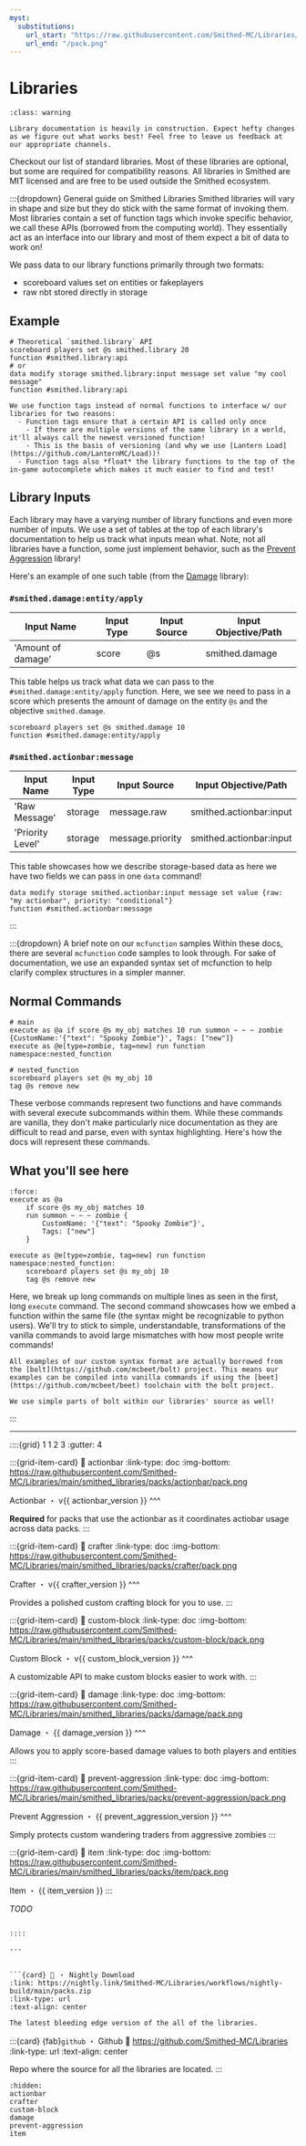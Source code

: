 ```yaml
---
myst:
  substitutions:
    url_start: "https://raw.githubusercontent.com/Smithed-MC/Libraries/main/smithed_libraries/packs/"
    url_end: "/pack.png"
---
```


# Libraries
```{admonition} 🚧 In Construction 🚧
:class: warning

Library documentation is heavily in construction. Expect hefty changes as we figure out what works best! Feel free to leave us feedback at our appropriate channels.
```

Checkout our list of standard libraries. Most of these libraries are optional, but some are required for compatibility reasons. All libraries in Smithed are MIT licensed and are free to be used outside the Smithed ecosystem.

:::{dropdown} General guide on Smithed Libraries
Smithed libraries will vary in shape and size but they do stick with the same format of invoking them. Most libraries contain a set of function tags which invoke specific behavior, we call these APIs (borrowed from the computing world). They essentially act as an interface into our library and most of them expect a bit of data to work on!

We pass data to our library functions primarily through two formats:
  - scoreboard values set on entities or fakeplayers
  - raw nbt stored directly in storage 

## Example
```mcfunction
# Theoretical `smithed.library` API
scoreboard players set @s smithed.library 20
function #smithed.library:api
# or
data modify storage smithed.library:input message set value "my cool message"
function #smithed.library:api
```

```{note}
We use function tags instead of normal functions to interface w/ our libraries for two reasons:
  - Function tags ensure that a certain API is called only once
    - If there are multiple versions of the same library in a world, it'll always call the newest versioned function!
    - This is the basis of versioning (and why we use [Lantern Load](https://github.com/LanternMC/Load))!
  - Function tags also *float* the library functions to the top of the in-game autocomplete which makes it much easier to find and test!
```

## Library Inputs

Each library may have a varying number of library functions and even more number of inputs. We use a set of tables at the top of each library's documentation to help us track what inputs mean what. Note, not all libraries have a function, some just implement behavior, such as the [Prevent Aggression](prevent-aggression.md) library!

Here's an example of one such table (from the [Damage](damage.md) library):

### `#smithed.damage:entity/apply`
| Input Name         | Input Type | Input Source | Input Objective/Path | 
| ---                | ---        | ---          | ---                  | 
| 'Amount of damage' | score      | @s           | smithed.damage       | 

This table helps us track what data we can pass to the `#smithed.damage:entity/apply` function. Here, we see we need to pass in a score which presents the amount of damage on the entity `@s` and the objective `smithed.damage`.

```mcfunction
scoreboard players set @s smithed.damage 10
function #smithed.damage:entity/apply
```


### `#smithed.actionbar:message`
| Input Name         | Input Type | Input Source     | Input Objective/Path    | 
| ---                | ---        | ---              | ---                     | 
| 'Raw Message'      | storage    | message.raw      | smithed.actionbar:input | 
| 'Priority Level'   | storage    | message.priority | smithed.actionbar:input | 

This table showcases how we describe storage-based data as here we have two fields we can pass in one `data` command!

```mcfunction
data modify storage smithed.actionbar:input message set value {raw: "my actionbar", priority: "conditional"}
function #smithed.actionbar:message
```

:::


:::{dropdown} A brief note on our `mcfunction` samples
Within these docs, there are several `mcfunction` code samples to look through. For sake of documentation, we use an expanded syntax set of mcfunction to help clarify complex structures in a simpler manner.

## Normal Commands
```mcfunction
# main
execute as @a if score @s my_obj matches 10 run summon ~ ~ ~ zombie {CustomName:'{"text": "Spooky Zombie"}', Tags: ["new"]}
execute as @e[type=zombie, tag=new] run function namespace:nested_function

# nested_function
scoreboard players set @s my_obj 10
tag @s remove new
```
These verbose commands represent two functions and have commands with several execute subcommands within them. While these commands are vanilla, they don't make particularly nice documentation as they are difficult to read and parse, even with syntax highlighting. Here's how the docs will represent these commands.

## What you'll see here
```{code-block} mcfunction
:force:
execute as @a
    if score @s my_obj matches 10
    run summon ~ ~ ~ zombie {
        CustomName: '{"text": "Spooky Zombie"}',
        Tags: ["new"]
    }

execute as @e[type=zombie, tag=new] run function namespace:nested_function:
    scoreboard players set @s my_obj 10
    tag @s remove new
```
Here, we break up long commands on multiple lines as seen in the first, long `execute` command. The second command showcases how we embed a function within the same file (the syntax might be recognizable to python users). We'll try to stick to simple, understandable, transformations of the vanilla commands to avoid large mismatches with how most people write commands!

```{note}
All examples of our custom syntax format are actually borrowed from the [bolt](https://github.com/mcbeet/bolt) project. This means our examples can be compiled into vanilla commands if using the [beet](https://github.com/mcbeet/beet) toolchain with the bolt project.

We use simple parts of bolt within our libraries' source as well!
```
:::


---

::::{grid} 1 1 2 3
:gutter: 4

:::{grid-item-card}
:link: actionbar
:link-type: doc
:img-bottom: https://raw.githubusercontent.com/Smithed-MC/Libraries/main/smithed_libraries/packs/actionbar/pack.png

Actionbar ・ v{{ actionbar_version }}
^^^

**Required** for packs that use the actionbar as it coordinates actiobar usage across data packs.
:::

:::{grid-item-card}
:link: crafter
:link-type: doc
:img-bottom: https://raw.githubusercontent.com/Smithed-MC/Libraries/main/smithed_libraries/packs/crafter/pack.png

Crafter ・ v{{ crafter_version }}
^^^

Provides a polished custom crafting block for you to use.
:::

:::{grid-item-card}
:link: custom-block
:link-type: doc
:img-bottom: https://raw.githubusercontent.com/Smithed-MC/Libraries/main/smithed_libraries/packs/custom-block/pack.png

Custom Block ・ v{{ custom_block_version }}
^^^

A customizable API to make custom blocks easier to work with.
:::

:::{grid-item-card}
:link: damage
:link-type: doc
:img-bottom: https://raw.githubusercontent.com/Smithed-MC/Libraries/main/smithed_libraries/packs/damage/pack.png

Damage ・ {{ damage_version }}
^^^

Allows you to apply score-based damage values to both players and entities
:::

:::{grid-item-card}
:link: prevent-aggression
:link-type: doc
:img-bottom: https://raw.githubusercontent.com/Smithed-MC/Libraries/main/smithed_libraries/packs/prevent-aggression/pack.png

Prevent Aggression ・ {{ prevent_aggression_version }}
^^^

Simply protects custom wandering traders from aggressive zombies
:::

:::{grid-item-card}
:link: item
:link-type: doc
:img-bottom: https://raw.githubusercontent.com/Smithed-MC/Libraries/main/smithed_libraries/packs/item/pack.png

Item ・ {{ item_version }}
:::

*TODO*
```

::::

---


```{card} 🌙 ・ Nightly Download
:link: https://nightly.link/Smithed-MC/Libraries/workflows/nightly-build/main/packs.zip
:link-type: url
:text-align: center

The latest bleeding edge version of the all of the libraries.
```


:::{card} {fab}`github` ・ Github
:link: https://github.com/Smithed-MC/Libraries
:link-type: url
:text-align: center

Repo where the source for all the libraries are located.
:::

```{toctree}
:hidden:
actionbar
crafter
custom-block
damage
prevent-aggression
item
```
